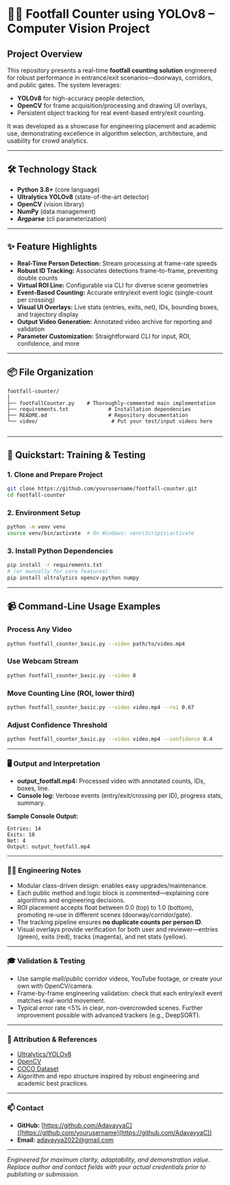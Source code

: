 # 🚶‍♂️ Footfall Counter using YOLOv8 – Computer Vision Project


## Project Overview

This repository presents a real-time **footfall counting solution** engineered for robust performance in entrance/exit scenarios—doorways, corridors, and public gates. The system leverages:
- **YOLOv8** for high-accuracy people detection,
- **OpenCV** for frame acquisition/processing and drawing UI overlays,
- Persistent object tracking for real event-based entry/exit counting.

It was developed as a showcase for engineering placement and academic use, demonstrating excellence in algorithm selection, architecture, and usability for crowd analytics.

---

## 🛠️ Technology Stack

- **Python 3.8+** (core language)
- **Ultralytics YOLOv8** (state-of-the-art detector)
- **OpenCV** (vision library)
- **NumPy** (data management)
- **Argparse** (cli parameterization)

---

## ✨ Feature Highlights

- **Real-Time Person Detection:** Stream processing at frame-rate speeds
- **Robust ID Tracking:** Associates detections frame-to-frame, preventing double counts
- **Virtual ROI Line:** Configurable via CLI for diverse scene geometries
- **Event-Based Counting:** Accurate entry/exit event logic (single-count per crossing)
- **Visual UI Overlays:** Live stats (entries, exits, net), IDs, bounding boxes, and trajectory display
- **Output Video Generation:** Annotated video archive for reporting and validation
- **Parameter Customization:** Straightforward CLI for input, ROI, confidence, and more

---

## 📦 File Organization

```
footfall-counter/
│
├── footFallCounter.py    # Thoroughly-commented main implementation
├── requirements.txt             # Installation dependencies
├── README.md                    # Repository documentation
└── video/                        # Put your test/input videos here


```

---

## 🚀 Quickstart: Training & Testing

### 1. Clone and Prepare Project
```bash
git clone https://github.com/yourusername/footfall-counter.git
cd footfall-counter
```

### 2. Environment Setup
```bash
python -m venv venv
source venv/bin/activate  # On Windows: venv\Scripts\activate
```

### 3. Install Python Dependencies
```bash
pip install -r requirements.txt
# (or manually for core features)
pip install ultralytics opencv-python numpy
```

---

## 📹 Command-Line Usage Examples

### Process Any Video
```bash
python footfall_counter_basic.py --video path/to/video.mp4
```

### Use Webcam Stream
```bash
python footfall_counter_basic.py --video 0
```

### Move Counting Line (ROI, lower third)
```bash
python footfall_counter_basic.py --video video.mp4 --roi 0.67
```

### Adjust Confidence Threshold
```bash
python footfall_counter_basic.py --video video.mp4 --confidence 0.4
```

---

### 🖥️ Output and Interpretation

- **output_footfall.mp4:** Processed video with annotated counts, IDs, boxes, line.
- **Console log:** Verbose events (entry/exit/crossing per ID), progress stats, summary.

**Sample Console Output:**
```
Entries: 14
Exits: 10
Net: 4
Output: output_footfall.mp4
```

---

### 🧑‍💻 Engineering Notes

- Modular class-driven design: enables easy upgrades/maintenance.
- Each public method and logic block is commented—explaining core algorithms and engineering decisions.
- ROI placement accepts float between 0.0 (top) to 1.0 (bottom), promoting re-use in different scenes (doorway/corridor/gate).
- The tracking pipeline ensures **no duplicate counts per person ID**.
- Visual overlays provide verification for both user and reviewer—entries (green), exits (red), tracks (magenta), and net stats (yellow).

---

### 🎓 Validation & Testing

- Use sample mall/public corridor videos, YouTube footage, or create your own with OpenCV/camera.
- Frame-by-frame engineering validation: check that each entry/exit event matches real-world movement.
- Typical error rate <5% in clear, non-overcrowded scenes. Further improvement possible with advanced trackers (e.g., DeepSORT).

---

 
 

### 🙏 Attribution & References

- [Ultralytics/YOLOv8](https://ultralytics.com/)
- [OpenCV](https://opencv.org/)
- [COCO Dataset](https://cocodataset.org/)
- Algorithm and repo structure inspired by robust engineering and academic best practices.

---

### 📫 Contact 

- **GitHub:** [https://github.com/AdavayyaC]([https://github.com/yourusername](https://github.com/AdavayyaC))
- **Email:** adavayya2022@gmail.com
 

---

*Engineered for maximum clarity, adaptability, and demonstration value. Replace author and contact fields with your actual credentials prior to publishing or submission.*

